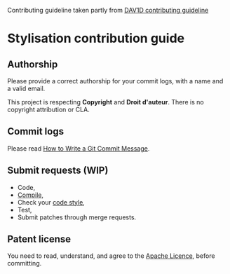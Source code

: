 Contributing guideline taken partly from [DAV1D contributing guideline](https://code.videolan.org/videolan/dav1d/blob/master/CONTRIBUTING.md)

# Stylisation contribution guide

## Authorship

Please provide a correct authorship for your commit logs, with a name and a valid email.

This project is respecting **Copyright** and **Droit d'auteur**. There is no copyright attribution or CLA.

## Commit logs

Please read [How to Write a Git Commit Message](https://chris.beams.io/posts/git-commit/).

## Submit requests (WIP)

- Code,
- [Compile](https://xkcd.com/303/),
- Check your [code style](https://github.com/RandomTony/Stylisation/wiki/Coding-style),
- Test,
- Submit patches through merge requests.

## Patent license

You need to read, understand, and agree to the [Apache Licence](LICENSE.md), before committing.

